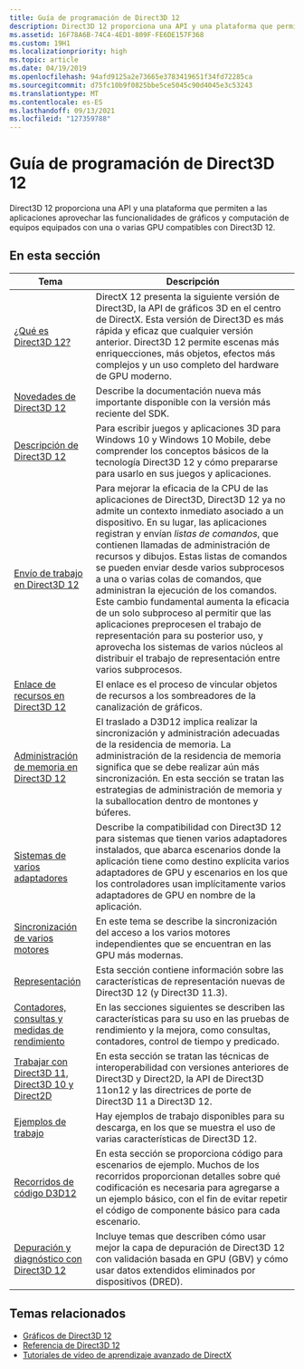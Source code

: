 ```yaml
---
title: Guía de programación de Direct3D 12
description: Direct3D 12 proporciona una API y una plataforma que permiten a las aplicaciones aprovechar las funcionalidades de gráficos y computación de equipos equipados con una o varias GPU compatibles con Direct3D 12.
ms.assetid: 16F78A6B-74C4-4ED1-809F-FE6DE157F368
ms.custom: 19H1
ms.localizationpriority: high
ms.topic: article
ms.date: 04/19/2019
ms.openlocfilehash: 94afd9125a2e73665e3783419651f34fd72285ca
ms.sourcegitcommit: d75fc10b9f0825bbe5ce5045c90d4045e3c53243
ms.translationtype: MT
ms.contentlocale: es-ES
ms.lasthandoff: 09/13/2021
ms.locfileid: "127359788"
---
```

# <a name="direct3d-12-programming-guide"></a>Guía de programación de Direct3D 12

Direct3D 12 proporciona una API y una plataforma que permiten a las aplicaciones aprovechar las funcionalidades de gráficos y computación de equipos equipados con una o varias GPU compatibles con Direct3D 12.

## <a name="in-this-section"></a>En esta sección

| Tema | Descripción |
|-|-|
| [¿Qué es Direct3D 12?](what-is-directx-12-.md) | DirectX 12 presenta la siguiente versión de Direct3D, la API de gráficos 3D en el centro de DirectX. Esta versión de Direct3D es más rápida y eficaz que cualquier versión anterior. Direct3D 12 permite escenas más enriquecciones, más objetos, efectos más complejos y un uso completo del hardware de GPU moderno.  |
| [Novedades de Direct3D 12](new-releases.md) | Describe la documentación nueva más importante disponible con la versión más reciente del SDK. |
| [Descripción de Direct3D 12](directx-12-getting-started.md) | Para escribir juegos y aplicaciones 3D para Windows 10 y Windows 10 Mobile, debe comprender los conceptos básicos de la tecnología Direct3D 12 y cómo prepararse para usarlo en sus juegos y aplicaciones. |
| [Envío de trabajo en Direct3D 12](command-queues-and-command-lists.md) | Para mejorar la eficacia de la CPU de las aplicaciones de Direct3D, Direct3D 12 ya no admite un contexto inmediato asociado a un dispositivo. En su lugar, las aplicaciones registran y envían *listas de comandos*, que contienen llamadas de administración de recursos y dibujos. Estas listas de comandos se pueden enviar desde varios subprocesos a una o varias colas de comandos, que administran la ejecución de los comandos. Este cambio fundamental aumenta la eficacia de un solo subproceso al permitir que las aplicaciones preprocesen el trabajo de representación para su posterior uso, y aprovecha los sistemas de varios núcleos al distribuir el trabajo de representación entre varios subprocesos.  |
| [Enlace de recursos en Direct3D 12](resource-binding.md) | El enlace es el proceso de vincular objetos de recursos a los sombreadores de la canalización de gráficos.  |
| [Administración de memoria en Direct3D 12](memory-management.md) | El traslado a D3D12 implica realizar la sincronización y administración adecuadas de la residencia de memoria. La administración de la residencia de memoria significa que se debe realizar aún más sincronización. En esta sección se tratan las estrategias de administración de memoria y la suballocation dentro de montones y búferes.  |
| [Sistemas de varios adaptadores](multi-engine.md) | Describe la compatibilidad con Direct3D 12 para sistemas que tienen varios adaptadores instalados, que abarca escenarios donde la aplicación tiene como destino explícita varios adaptadores de GPU y escenarios en los que los controladores usan implícitamente varios adaptadores de GPU en nombre de la aplicación. |
| [Sincronización de varios motores](user-mode-heap-synchronization.md) | En este tema se describe la sincronización del acceso a los varios motores independientes que se encuentran en las GPU más modernas. |
| [Representación](rendering.md) | Esta sección contiene información sobre las características de representación nuevas de Direct3D 12 (y Direct3D 11.3). |
| [Contadores, consultas y medidas de rendimiento](performance-measurement.md) | En las secciones siguientes se describen las características para su uso en las pruebas de rendimiento y la mejora, como consultas, contadores, control de tiempo y predicado. |
| [Trabajar con Direct3D 11, Direct3D 10 y Direct2D](direct3d-12-interop.md) | En esta sección se tratan las técnicas de interoperabilidad con versiones anteriores de Direct3D y Direct2D, la API de Direct3D 11on12 y las directrices de porte de Direct3D 11 a Direct3D 12. |
| [Ejemplos de trabajo](working-samples.md) | Hay ejemplos de trabajo disponibles para su descarga, en los que se muestra el uso de varias características de Direct3D 12. |
| [Recorridos de código D3D12](d3d12-code-walk-throughs.md) | En esta sección se proporciona código para escenarios de ejemplo. Muchos de los recorridos proporcionan detalles sobre qué codificación es necesaria para agregarse a un ejemplo básico, con el fin de evitar repetir el código de componente básico para cada escenario. |
| [Depuración y diagnóstico con Direct3D 12](understanding-the-d3d12-debug-layer.md) | Incluye temas que describen cómo usar mejor la capa de depuración de Direct3D 12 con validación basada en GPU (GBV) y cómo usar datos extendidos eliminados por dispositivos (DRED). |

## <a name="related-topics"></a>Temas relacionados

* [Gráficos de Direct3D 12](direct3d-12-graphics.md)
* [Referencia de Direct3D 12](direct3d-12-reference.md)
* [Tutoriales de vídeo de aprendizaje avanzado de DirectX](https://www.youtube.com/channel/UCiaX2B8XiXR70jaN7NK-FpA)
